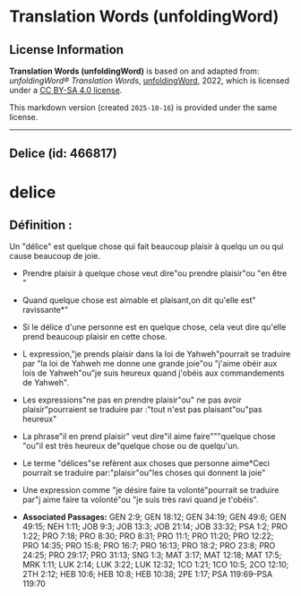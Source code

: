 # Translation Words (unfoldingWord)

## License Information

**Translation Words (unfoldingWord)** is based on and adapted from: _unfoldingWord® Translation Words_, [unfoldingWord](https://unfoldingword.org/utw), 2022, which is licensed under a [CC BY-SA 4.0 license](https://creativecommons.org/licenses/by-sa/4.0/legalcode.en).

This markdown version (created `2025-10-16`) is provided under the same license.



--------------------------------

## Delice (id: 466817)

delice
======

Définition :
------------

Un "délice" est quelque chose qui fait beaucoup plaisir à quelqu un ou qui cause beaucoup de joie.

* Prendre plaisir à quelque chose veut dire"ou prendre plaisir"ou "en être "
* Quand quelque chose est aimable et plaisant,on dit qu'elle est" ravissante\*"
* Si le délice d'une personne est en quelque chose, cela veut dire qu'elle prend beaucoup plaisir en cette chose.
* L expression,"je prends plaisir dans la loi de Yahweh"pourrait se traduire par "la loi de Yahweh me donne une grande joie"ou "j'aime obéir aux lois de Yahweh"ou"je suis heureux quand j'obéis aux commandements de Yahweh".
* Les expressions"ne pas en prendre plaisir"ou" ne pas avoir plaisir"pourraient se traduire par :"tout n'est pas plaisant"ou"pas heureux"
* La phrase"il en prend plaisir" veut dire"il aime faire"""quelque chose "ou"il est très heureux de"quelque chose ou de quelqu'un.
* Le terme "délices"se refèrent aux choses que personne aime\*Ceci pourrait se traduire par:"plaisir"ou"les choses qui donnent la joie"
* Une expression comme "je désire faire ta volonté"pourrait se traduire par"j aime faire ta volonté"ou "je suis très ravi quand je t'obéis".

* **Associated Passages:** GEN 2:9; GEN 18:12; GEN 34:19; GEN 49:6; GEN 49:15; NEH 1:11; JOB 9:3; JOB 13:3; JOB 21:14; JOB 33:32; PSA 1:2; PRO 1:22; PRO 7:18; PRO 8:30; PRO 8:31; PRO 11:1; PRO 11:20; PRO 12:22; PRO 14:35; PRO 15:8; PRO 16:7; PRO 16:13; PRO 18:2; PRO 23:8; PRO 24:25; PRO 29:17; PRO 31:13; SNG 1:3; MAT 3:17; MAT 12:18; MAT 17:5; MRK 1:11; LUK 2:14; LUK 3:22; LUK 12:32; 1CO 1:21; 1CO 10:5; 2CO 12:10; 2TH 2:12; HEB 10:6; HEB 10:8; HEB 10:38; 2PE 1:17; PSA 119:69–PSA 119:70

